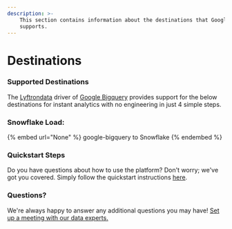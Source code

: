 ```yaml
---
description: >-
    This section contains information about the destinations that Google Bigquery
    supports.
---
```


# Destinations

### Supported Destinations

The [Lyftrondata](https://www.lyftrondata.com/) driver of [Google Bigquery](None) provides support for the below destinations for instant analytics with no engineering in just 4 simple steps.

### Snowflake Load:

{% embed url="None" %}
google-bigquery to Snowflake
{% endembed %}

### Quickstart Steps

Do you have questions about how to use the platform? Don't worry; we've got you covered. Simply follow the quickstart instructions [here](README.md).

### Questions? <a href="#questions" id="questions"></a>

We're always happy to answer any additional questions you may have! [Set up a meeting with our data experts.](https://www.lyftrondata.com/book-a-meeting/)
